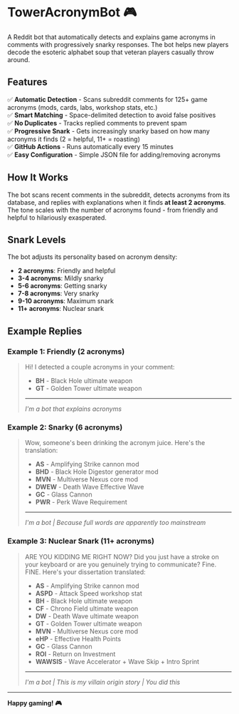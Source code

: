 # TowerAcronymBot 🎮

A Reddit bot that automatically detects and explains game acronyms in comments with progressively snarky responses. The bot helps new players decode the esoteric alphabet soup that veteran players casually throw around.

## Features

✅ **Automatic Detection** - Scans subreddit comments for 125+ game acronyms (mods, cards, labs, workshop stats, etc.)  
✅ **Smart Matching** - Space-delimited detection to avoid false positives  
✅ **No Duplicates** - Tracks replied comments to prevent spam  
✅ **Progressive Snark** - Gets increasingly snarky based on how many acronyms it finds (2 = helpful, 11+ = roasting)  
✅ **GitHub Actions** - Runs automatically every 15 minutes  
✅ **Easy Configuration** - Simple JSON file for adding/removing acronyms

## How It Works

The bot scans recent comments in the subreddit, detects acronyms from its database, and replies with explanations when it finds **at least 2 acronyms**. The tone scales with the number of acronyms found - from friendly and helpful to hilariously exasperated.

## Snark Levels

The bot adjusts its personality based on acronym density:
- **2 acronyms**: Friendly and helpful
- **3-4 acronyms**: Mildly snarky
- **5-6 acronyms**: Getting snarky
- **7-8 acronyms**: Very snarky  
- **9-10 acronyms**: Maximum snark
- **11+ acronyms**: Nuclear snark

## Example Replies

### Example 1: Friendly (2 acronyms)
> Hi! I detected a couple acronyms in your comment:
> 
> - **BH** - Black Hole ultimate weapon
> - **GT** - Golden Tower ultimate weapon
> 
> ---
> *I'm a bot that explains acronyms*

### Example 2: Snarky (6 acronyms)
> Wow, someone's been drinking the acronym juice. Here's the translation:
> 
> - **AS** - Amplifying Strike cannon mod
> - **BHD** - Black Hole Digestor generator mod
> - **MVN** - Multiverse Nexus core mod
> - **DWEW** - Death Wave Effective Wave
> - **GC** - Glass Cannon
> - **PWR** - Perk Wave Requirement
> 
> ---
> *I'm a bot | Because full words are apparently too mainstream*

### Example 3: Nuclear Snark (11+ acronyms)
> ARE YOU KIDDING ME RIGHT NOW? Did you just have a stroke on your keyboard or are you genuinely trying to communicate? Fine. FINE. Here's your dissertation translated:
> 
> - **AS** - Amplifying Strike cannon mod
> - **ASPD** - Attack Speed workshop stat
> - **BH** - Black Hole ultimate weapon
> - **CF** - Chrono Field ultimate weapon
> - **DW** - Death Wave ultimate weapon
> - **GT** - Golden Tower ultimate weapon
> - **MVN** - Multiverse Nexus core mod
> - **eHP** - Effective Health Points
> - **GC** - Glass Cannon
> - **ROI** - Return on Investment
> - **WAWSIS** - Wave Accelerator + Wave Skip + Intro Sprint
> 
> ---
> *I'm a bot | This is my villain origin story | You did this*

---

**Happy gaming! 🎮**
